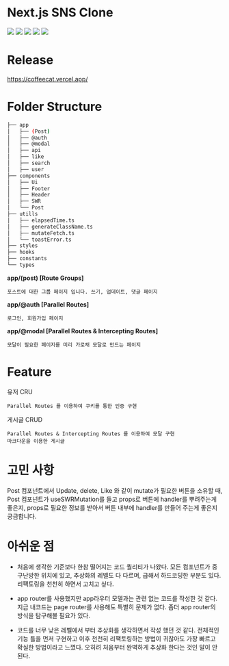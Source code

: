 # Next.js SNS Clone

<p>
<img src="https://img.shields.io/badge/Next.js-000?&style=for-the-badge&logo=next.js&logoColor=white">
<img src="https://img.shields.io/badge/Typescript-3178C6?&style=for-the-badge&logo=Typescript&logoColor=white">
<img src="https://img.shields.io/badge/Prisma-2D3748?&style=for-the-badge&logo=Prisma&logoColor=white">
<img src="https://img.shields.io/badge/Tailwindcss-06B6D4?&style=for-the-badge&logo=Tailwindcss&logoColor=white">
<img src="https://img.shields.io/badge/SWR-000?&style=for-the-badge&logo=SWR&logoColor=white">
</p>

# Release

https://coffeecat.vercel.app/

# Folder Structure

```bash
├── app
│   ├── (Post)
│   ├── @auth
│   ├── @modal
│   ├── api
│   ├── like
│   ├── search
│   ├── user
├── components
│   ├── Ui
│   ├── Footer
│   ├── Header
│   ├── SWR
│   └── Post
├── utills
│   ├── elapsedTime.ts
│   ├── generateClassName.ts
│   ├── mutateFetch.ts
│   └── toastError.ts
├── styles
├── hooks
├── constants
└── types
```

**app/(post) [Route Groups]**

    포스트에 대한 그룹 페이지 입니다. 쓰기, 업데이트, 댓글 페이지

**app/@auth [Parallel Routes]**

    로그인, 회원가입 페이지

**app/@modal [Parallel Routes & Intercepting Routes]**

    모달이 필요한 페이지를 미리 가로채 모달로 만드는 페이지

# Feature

유저 CRU

    Parallel Routes 를 이용하여 쿠키를 통한 인증 구현

게시글 CRUD

    Parallel Routes & Intercepting Routes 를 이용하여 모달 구현
    마크다운을 이용한 게시글

# 고민 사항

Post 컴포넌트에서 Update, delete, Like 와 같이 mutate가 필요한 버튼을 소유할 때, Post 컴포넌트가 useSWRMutation를 들고 props로 버튼에 handler를 뿌려주는게 좋은지, props로 필요한 정보를 받아서 버튼 내부에 handler를 만들어 주는게 좋은지 궁금합니다.

# 아쉬운 점

- 처음에 생각한 기준보다 한참 떨어지는 코드 퀄리티가 나왔다. 모든 컴포넌트가 중구난방한 위치에 있고, 추상화의 레벨도 다 다르며, 급해서 하드코딩한 부분도 있다. 리팩토링을 천천히 하면서 고치고 싶다.

- app router를 사용했지만 app라우터 모델과는 관련 없는 코드를 작성한 것 같다. 지금 내코드는 page router를 사용해도 특별히 문제가 없다. 좀더 app router의 방식을 탐구해볼 필요가 있다.

- 코드를 너무 낮은 레벨에서 부터 추상화를 생각하면서 작성 했던 것 같다. 전체적인 기능 틀을 먼저 구현하고 이후 천천히 리팩토링하는 방법이 귀찮아도 가장 빠르고 확실한 방법이라고 느꼈다. 오히려 처음부터 완벽하게 추상화 한다는 것인 말이 안된다.
